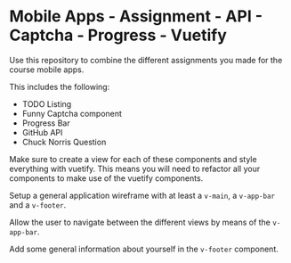 # Mobile Apps - Assignment - API - Captcha - Progress - Vuetify

Use this repository to combine the different assignments you made for the course mobile apps.

This includes the following:

* TODO Listing
* Funny Captcha component
* Progress Bar
* GitHub API
* Chuck Norris Question

Make sure to create a view for each of these components and style everything with vuetify. This means you will need to refactor all your components to make use of the vuetify components.

Setup a general application wireframe with at least a `v-main`, a `v-app-bar` and a `v-footer`.

Allow the user to navigate between the different views by means of the `v-app-bar`.

Add some general information about yourself in the `v-footer` component.
